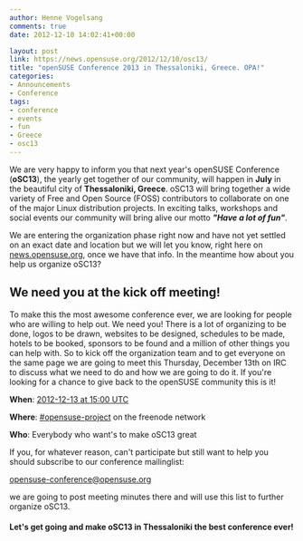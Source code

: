 ```yaml
---
author: Henne Vogelsang
comments: true
date: 2012-12-10 14:02:41+00:00

layout: post
link: https://news.opensuse.org/2012/12/10/osc13/
title: "openSUSE Conference 2013 in Thessaloniki, Greece. OPA!"
categories:
- Announcements
- Conference
tags:
- conference
- events
- fun
- Greece
- osc13
---
```




We are very happy to inform you that next year's openSUSE Conference (**oSC13**), the yearly get together of our community, will happen in **July** in the beautiful city of **Thessaloniki, Greece**. oSC13 will bring together a wide variety of Free and Open Source (FOSS) contributors to collaborate on one of the major Linux distribution projects. In exciting talks, workshops and social events our community will bring alive our motto **_"Have a lot of fun"_**.










We are entering the organization phase right now and have not yet settled on an exact date and location but we will let you know, right here on [news.opensuse.org](https://news.opensuse.org/category/project/events/osc/), once we have that info. In the meantime how about you help us organize oSC13? 






## We need you at the kick off meeting!


To make this the most awesome conference ever, we are looking for people who are willing to help out. We need you! There is a lot of organizing to be done, logos to be drawn, websites to be designed, schedules to be made, hotels to be booked, sponsors to be found and a million of other things you can help with. So to kick off the organization team and to get everyone on the same page we are going to meet this Thursday, December 13th on IRC to discuss what we need to do and how we are going to do it. If you're looking for a chance to give back to the openSUSE community this is it!




**When**: [2012-12-13 at 15:00 UTC](http://www.timeanddate.com/worldclock/fixedtime.html?msg=oSC13+Kick+Off+Meeting&iso=20121213T15)  

**Where**: [#opensuse-project](irc://irc.freenode.net/opensuse-project) on the freenode network  

**Who**: Everybody who want's to make oSC13 great






If you, for whatever reason, can't participate but still want to help you should subscribe to our conference mailinglist:






[opensuse-conference@opensuse.org](mailto:opensuse-conference+subscribe@opensuse.org)






we are going to post meeting minutes there and will use this list to further organize oSC13.





#### Let's get going and make oSC13 in Thessaloniki the best conference ever!

		
